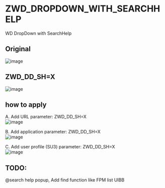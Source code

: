 # ZWD_DROPDOWN_WITH_SEARCHHELP
WD DropDown with SearchHelp

## Original
![image](https://user-images.githubusercontent.com/75079431/128828973-52eb2182-82da-4ddf-b731-7e6443eb12b5.png)

## ZWD_DD_SH=X
![image](https://user-images.githubusercontent.com/75079431/128829015-25138132-8a25-40a2-b299-103e1b7bb474.png)


## how to apply
A. Add URL parameter: ZWD_DD_SH=X<BR>
![image](https://user-images.githubusercontent.com/75079431/128829868-4c6b2af1-2b15-48ad-9d1d-c1c7ed56f190.png)

B. Add application parameter: ZWD_DD_SH=X<BR>
![image](https://user-images.githubusercontent.com/75079431/128830140-f6dcf9ae-8f54-4420-a42a-17b2239f1510.png)

C. Add user profile (SU3) parameter: ZWD_DD_SH=X<BR>
![image](https://user-images.githubusercontent.com/75079431/128829804-07a38f34-3759-4b02-93fe-f9b319961d9e.png)

## TODO:
  @search help popup, Add find function like FPM list UIBB
